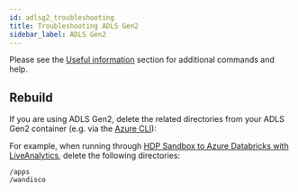 ```yaml
---
id: adlsg2_troubleshooting
title: Troubleshooting ADLS Gen2
sidebar_label: ADLS Gen2
---
```


Please see the [Useful information](./useful_info.md) section for additional commands and help.

[//]: <## Common issues and resolutions>

[//]: <There are no reported issues at present.>

## Rebuild

If you are using ADLS Gen2, delete the related directories from your ADLS Gen2 container (e.g. via the [Azure CLI](https://docs.microsoft.com/en-us/azure/storage/blobs/data-lake-storage-directory-file-acl-cli#delete-a-directory)):

For example, when running through [HDP Sandbox to Azure Databricks with LiveAnalytics](../installation/hdp_sandbox_lhv_client-adlsg2_lan.md), delete the following directories:

`/apps`  
`/wandisco`
